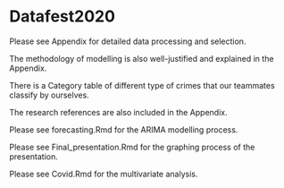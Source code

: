 # Datafest2020

Please see Appendix for detailed data processing and selection. 

  The methodology of modelling is also well-justified and explained in the Appendix. 

  There is a Category table of different type of crimes that our teammates classify
  by ourselves. 

  The research references are also included in the Appendix. 
  
Please see forecasting.Rmd for the ARIMA modelling process. 

Please see Final_presentation.Rmd for the graphing process of the presentation. 

Please see Covid.Rmd for the multivariate analysis. 

